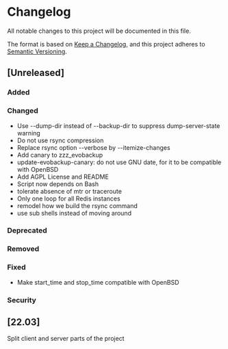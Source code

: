 # Changelog
All notable changes to this project will be documented in this file.

The format is based on [Keep a Changelog](https://keepachangelog.com/en/1.0.0/),
and this project adheres to [Semantic Versioning](https://semver.org/spec/v2.0.0.html).

## [Unreleased]

### Added

### Changed

* Use --dump-dir instead of --backup-dir to suppress dump-server-state warning
* Do not use rsync compression
* Replace rsync option --verbose by --itemize-changes
* Add canary to zzz_evobackup
* update-evobackup-canary: do not use GNU date, for it to be compatible with OpenBSD
* Add AGPL License and README
* Script now depends on Bash
* tolerate absence of mtr or traceroute
* Only one loop for all Redis instances
* remodel how we build the rsync command
* use sub shells instead of moving around

### Deprecated

### Removed

### Fixed

* Make start_time and stop_time compatible with OpenBSD

### Security

## [22.03]

Split client and server parts of the project
